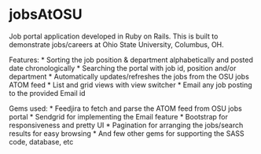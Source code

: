 # jobsAtOSU

Job portal application developed in Ruby on Rails.
This is built to demonstrate jobs/careers at Ohio State University, Columbus, OH.

Features:
    * Sorting the job position & department alphabetically and posted date chronologically
    * Searching the portal with job id, position and/or department
    * Automatically updates/refreshes the jobs from the OSU jobs ATOM feed
    * List and grid views with view switcher
    * Email any job posting to the provided Email id

Gems used:
    * Feedjira to fetch and parse the ATOM feed from OSU jobs portal
    * Sendgrid for implementing the Email feature
    * Bootstrap for responsiveness and pretty UI
    * Pagination for arranging the jobs/search results for easy browsing
    * And few other gems for supporting the SASS code, database, etc
